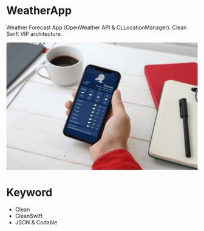 # WeatherApp
Weather Forecast App (OpenWeather API &amp; CLLocationManager). Clean Swift VIP architecture.

<img src="https://raw.githubusercontent.com/NikitaLomovtsev/WeatherApp/main/weatherapppromo.png?raw=true" />

# Keyword

* Clean
* CleanSwift
* JSON & Codable
